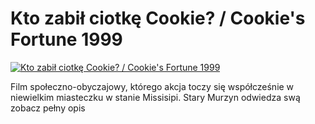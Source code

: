 Kto zabił ciotkę Cookie? / Cookie's Fortune 1999 
=============
[![Kto zabił ciotkę Cookie? / Cookie's Fortune 1999 ](http://vidos.pl/images/player.gif)](http://vidos.pl/kto-zabil-ciotke-cookie-cookie-s-fortune-1999)

 Film społeczno-obyczajowy, którego akcja toczy się współcześnie w niewielkim miasteczku w stanie Missisipi. Stary Murzyn odwiedza swą zobacz pełny opis
